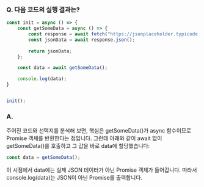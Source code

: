 ###  Q. 다음 코드의 실행 결과는?
```javascript
const init = async () => {
    const getSomeData = async () => {
        const response = await fetch("https://jsonplaceholder.typicode.com/comments");
        const jsonData = await response.json();
        
        return jsonData;
    };

    const data = await getSomeData();

    console.log(data);
}


init();
```

### A.
주어진 코드와 선택지를 분석해 보면, 핵심은 getSomeData()가 async 함수이므로 Promise 객체를 반환한다는 점입니다. 그런데 아래와 같이 await 없이 getSomeData()를 호출하고 그 값을 바로 data에 할당했습니다:
```javascript
const data = getSomeData();  
```
이 시점에서 data에는 실제 JSON 데이터가 아닌 Promise 객체가 들어갑니다. 따라서 console.log(data)는 JSON이 아닌 Promise를 출력합니다.

